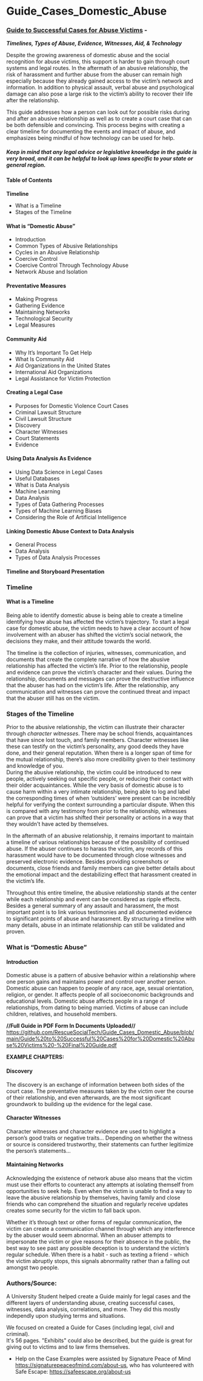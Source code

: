 # Guide_Cases_Domestic_Abuse

### <b><a href="https://github.com/RescueSocialTech/Guide_Cases_Domestic_Abuse/blob/main/Guide%20to%20Successful%20Cases%20for%20Domestic%20Abuse%20Victims%20-%20Final%20Guide.pdf">Guide to Successful Cases for Abuse Victims</a> -
<i>Timelines, Types of Abuse, Evidence, Witnesses, Aid, & Technology</i></b>

Despite the growing awareness of domestic abuse and the social recognition for abuse victims, this support is harder to gain through court systems and legal routes. In the aftermath of an abusive relationship, the risk of harassment and further abuse from the abuser can remain high especially because they already gained access to the victim’s network and information. In addition to physical assault, verbal abuse and psychological damage can also pose a large risk to the victim’s ability to recover their life after the relationship.

This guide addresses how a person can look out for possible risks during and after an abusive relationship as well as to create a court case that can be both defensible and convincing. This process begins with creating a clear timeline for documenting the events and impact of abuse, and emphasizes being mindful of how technology can be used for help. 

##### <i>Keep in mind that any legal advice or legislative knowledge in the guide is very broad, and it can be helpful to look up laws specific to your state or general region.</i>


#### Table of Contents
<b>Timeline</b>
- What is a Timeline
- Stages of the Timeline
#### What is “Domestic Abuse”
- Introduction
- Common Types of Abusive Relationships
- Cycles in an Abusive Relationship
- Coercive Control
- Coercive Control Through Technology Abuse 
- Network Abuse and Isolation
#### Preventative Measures
- Making Progress
- Gathering Evidence
- Maintaining Networks
- Technological Security
- Legal Measures
#### Community Aid
- Why It’s Important To Get Help
- What Is Community Aid
- Aid Organizations in the United States
- International Aid Organizations 
- Legal Assistance for Victim Protection

#### Creating a Legal Case
- Purposes for Domestic Violence Court Cases
- Criminal Lawsuit Structure
- Civil Lawsuit Structure
- Discovery
- Character Witnesses
- Court Statements
- Evidence
#### Using Data Analysis As Evidence
- Using Data Science in Legal Cases 
- Useful Databases
- What is Data Analysis
- Machine Learning
- Data Analysis
- Types of Data Gathering Processes
- Types of Machine Learning Biases
- Considering the Role of Artificial Intelligence
#### Linking Domestic Abuse Context to Data Analysis
- General Process
- Data Analysis
- Types of Data Analysis Processes
#### Timeline and Storyboard Presentation

### Timeline
#### What is a Timeline
Being able to identify domestic abuse is being able to create a timeline identifying how abuse has affected the victim’s trajectory. To start a legal case for domestic abuse, the victim needs to have a clear account of how involvement with an abuser has shifted the victim’s social network, the decisions they make, and their attitude towards the world.

The timeline is the collection of injuries, witnesses, communication, and documents that create the complete narrative of how the abusive relationship has affected the victim’s life. Prior to the relationship, people and evidence can prove the victim’s character and their values. During the relationship, documents and messages can prove the destructive influence that the abuser has had on the victim’s life. After the relationship, any communication and witnesses can prove the continued threat and impact that the abuser still has on the victim.

### Stages of the Timeline
Prior to the abusive relationship, the victim can illustrate their character through <i>character witnesses</i>. There may be school friends, acquaintances that have since lost touch, and family members. Character witnesses like these can testify on the victim’s personality, any good deeds they have done, and their general reputation. When there is a longer span of time for the mutual relationship, there’s also more credibility given to their testimony and knowledge of you.
<br>During the abusive relationship, the victim could be introduced to new people, actively seeking out specific people, or reducing their contact with their older acquaintances. While the very basis of domestic abuse is to cause harm within a very intimate relationship, being able to log and label the corresponding times of when ‘outsiders’ were present can be incredibly helpful for verifying the context surrounding a particular dispute. When this is compared with any testimony from prior to the relationship, witnesses can prove that a victim has shifted their personality or actions in a way that they wouldn't have acted by themselves. 

In the aftermath of an abusive relationship, it remains important to maintain a timeline of various relationships because of the possibility of continued abuse. If the abuser continues to harass the victim, any records of this harassment would have to be documented through close witnesses and preserved electronic evidence. Besides providing screenshots or documents, close friends and family members can give better details about the emotional impact and the destabilizing effect that harassment created in the victim’s life.

Throughout this entire timeline, the abusive relationship stands at the center while each relationship and event can be considered as ripple effects. Besides a general summary of any assault and harassment, the most important point is to link various testimonies and all documented evidence to significant points of abuse and harassment. By structuring a timeline with many details, abuse in an intimate relationship can still be validated and proven. 

### What is “Domestic Abuse”
#### Introduction
Domestic abuse is a pattern of abusive behavior within a relationship where one person gains and maintains power and control over another person. Domestic abuse can happen to people of any race, age, sexual orientation, religion, or gender. It affects people of all socioeconomic backgrounds and educational levels. Domestic abuse affects people in a range of relationships, from dating to being married. Victims of abuse can include children, relatives, and household members.

<b>//Full Guide in PDF Form In Documents Uploaded//</b>
<br>https://github.com/RescueSocialTech/Guide_Cases_Domestic_Abuse/blob/main/Guide%20to%20Successful%20Cases%20for%20Domestic%20Abuse%20Victims%20-%20Final%20Guide.pdf

<b>EXAMPLE CHAPTERS:</b>

#### Discovery
The discovery is an exchange of information between both sides of the court case. The preventative measures taken by the victim over the course of their relationship, and even afterwards, are the most significant groundwork to building up the evidence for the legal case. 

#### Character Witnesses
Character witnesses and character evidence are used to highlight a person’s good traits or negative traits... Depending on whether the witness or source is considered trustworthy, their statements can further legitimize the person’s statements...

#### Maintaining Networks
Acknowledging the existence of network abuse also means that the victim must use their efforts to counteract any attempts at isolating themself from opportunities to seek help. Even when the victim is unable to find a way to leave the abusive relationship by themselves, having family and close friends who can comprehend the situation and regularly receive updates creates some security for the victim to fall back upon. 

Whether it’s through text or other forms of regular communication, the victim can create a communication channel through which any interference by the abuser would seem abnormal. When an abuser attempts to impersonate the victim or give reasons for their absence in the public, the best way to see past any possible deception is to understand the victim’s regular schedule. When there is a habit - such as texting a friend - which the victim abruptly stops, this signals abnormality rather than a falling out amongst two people.
 
### Authors/Source:
A University Student helped create a Guide mainly for legal cases and the different layers of understanding abuse, creating successful cases, witnesses, data analysis, correlations, and more. They did this mostly independly upon studying terms and situations.

We focused on created a Guide for Cases (including legal, civil and criminal). 
<br>It's 56 pages. "Exhibits" could also be described, but the guide is great for giving out to victims and to law firms themselves.
- Help on the Case Examples were assisted by Signature Peace of Mind https://signaturepeaceofmind.com/about-us, who has volunteered with Safe Escape:
https://safeescape.org/about-us
